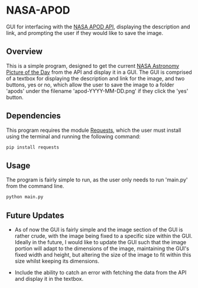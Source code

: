 # NASA-APOD
GUI for interfacing with the [NASA APOD API](https://api.nasa.gov/), displaying the description and link, and prompting the user if they would like to save the image.

## Overview
This is a simple program, designed to get the current [NASA Astronomy Picture of the Day](https://apod.nasa.gov/apod/astropix.html) from the API and display it in a GUI. The GUI is comprised of a textbox for displaying the description and link for the image, and two buttons, yes or no, which allow the user to save the image to a folder 'apods' under the filename 'apod-YYYY-MM-DD.png' if they click the 'yes' button.

## Dependencies
This program requires the module [Requests](https://pypi.org/project/requests/), which the user must install using the terminal and running the following command:
```bash
pip install requests
```

## Usage
The program is fairly simple to run, as the user only needs to run 'main.py' from the command line.
```bash
python main.py
```

## Future Updates
- As of now the GUI is fairly simple and the image section of the GUI is rather crude, with the image being fixed to a specific size within the GUI. Ideally in the future, I would like to update the GUI such that the image portion will adapt to the dimensions of the image, maintaining the GUI's fixed width and height, but altering the size of the image to fit within this size whilst keeping its dimensions.

- Include the ability to catch an error with fetching the data from the API and display it in the textbox.
